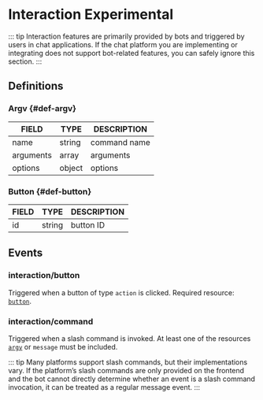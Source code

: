 # Interaction <badge type="warning">Experimental</badge>

::: tip
Interaction features are primarily provided by bots and triggered by users in chat applications. If the chat platform you are implementing or integrating does not support bot-related features, you can safely ignore this section.
:::

## Definitions

### Argv {#def-argv}

| FIELD | TYPE | DESCRIPTION |
| ----- | ---- | ----------- |
| name | string | command name |
| arguments | array | arguments |
| options | object | options |

### Button {#def-button}

| FIELD | TYPE | DESCRIPTION |
| ----- | ---- | ----------- |
| id | string | button ID |

## Events

### interaction/button

Triggered when a button of type `action` is clicked. Required resource: [`button`](#def-button).

### interaction/command

Triggered when a slash command is invoked. At least one of the resources [`argv`](#def-argv) or `message` must be included.

::: tip
Many platforms support slash commands, but their implementations vary. If the platform’s slash commands are only provided on the frontend and the bot cannot directly determine whether an event is a slash command invocation, it can be treated as a regular message event.
:::
